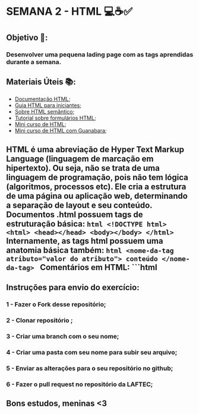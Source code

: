 # SEMANA 2 - HTML 💻☕✅

## Objetivo 📍:
### Desenvolver uma pequena lading page com as tags aprendidas durante a semana.

## Materiais Úteis 📚:
- [Documentação HTML](https://developer.mozilla.org/pt-BR/docs/Web/HTML);
- [Guia HTML para iniciantes](https://tableless.github.io/iniciantes/manual/html/); 
- [Sobre HTML semântico](https://blog.geekhunter.com.br/voce-conhece-html-semantico/); 
- [Tutorial sobre formulários HTML](https://www.homehost.com.br/blog/tutoriais/formulario-html/); 
- [Mini curso de HTML](https://app.rocketseat.com.br/); 
- [Mini curso de HTML com Guanabara](https://www.youtube.com/watch?v=Ejkb_YpuHWs&list=PLHz_AreHm4dkZ9-atkcmcBaMZdmLHft8n); 

## HTML é uma abreviação de **Hyper Text Markup Language** (linguagem de marcação em hipertexto). Ou seja, não se trata de uma linguagem de programação, pois não tem lógica (algoritmos, processos etc). Ele cria a **estrutura** de uma página ou aplicação web, determinando a separação de layout e seu conteúdo. Documentos .html possuem tags de estruturação básica: ```html <!DOCTYPE html> <html> <head></head> <body></body> </html> ``` Internamente, as tags html possuem uma anatomia básica também: ```html <nome-da-tag atributo="valor do atributo"> conteúdo </nome-da-tag> ``` Comentários em HTML: ```html <!-- Isso é um comentário. Comentários em qualquer linguagem são pedaços de código que são ignorados na renderização (na leitura do computador), mas são úteis para entedimento humano -->

## Instruções para envio do exercício:
### 1 - Fazer o Fork desse repositório;
### 2 - Clonar repositório ;
### 3 - Criar uma branch com o seu nome;
### 4 - Criar uma pasta com seu nome para subir seu arquivo;
### 5 - Enviar as alterações para o seu repositório no github;
### 6 - Fazer o pull request no repositório da LAFTEC;


## Bons estudos, meninas <3
